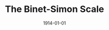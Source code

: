 --- 
title: The Binet-Simon Scale
featured: binet-simon.jpg
featuredAlt: Text from a manual for the Binet-Simon scale
layout: "tc-single"
hasContentInGallery: true
date: 1914-01-01
--- 